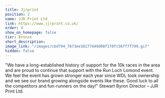 ```yaml
---
title: Jjrprint
position: 2
name: JJR Print Ltd
link: https://www.jjrprint.co.uk/
order: 4
show_on_homepage: false
tier: Bronze
short_description: 
image_link: "/images/cbd794_7673ee10177449d08f1f0fc56ff7f799.gif"
hidden: false
---
```


"We have a long-established history of support for the 10k races in the area and are proud to continue that support with the Run Loch Lomond event. We feel the event has grown stronger each year since WDL took ownership and we see our brand growing alongside events like these. Good luck to all the competitors and fun-runners on the day!"
Stewart Byron
Director – JJR Print Ltd.